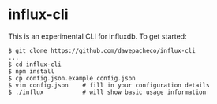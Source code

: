 # influx-cli

This is an experimental CLI for influxdb.  To get started:

```
$ git clone https://github.com/davepacheco/influx-cli
...
$ cd influx-cli
$ npm install
$ cp config.json.example config.json
$ vim config.json    # fill in your configuration details
$ ./influx           # will show basic usage information
```
